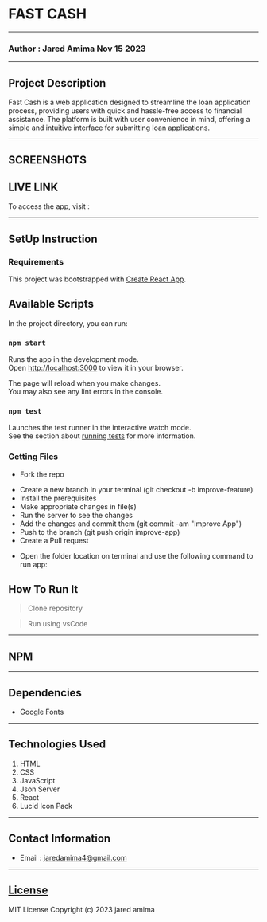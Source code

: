 # FAST CASH

*****
### Author : Jared Amima Nov 15 2023
****
## Project Description
Fast Cash is a web application designed to streamline the loan application process, providing users with quick and hassle-free access to financial assistance. The platform is built with user convenience in mind, offering a simple and intuitive interface for submitting loan applications.


******

## SCREENSHOTS


## LIVE LINK

To access the app, visit :



********
## SetUp Instruction
### Requirements
This project was bootstrapped with [Create React App](https://github.com/facebook/create-react-app).

## Available Scripts

In the project directory, you can run:

### `npm start`

Runs the app in the development mode.\
Open [http://localhost:3000](http://localhost:3000) to view it in your browser.

The page will reload when you make changes.\
You may also see any lint errors in the console.

### `npm test`

Launches the test runner in the interactive watch mode.\
See the section about [running tests](https://facebook.github.io/create-react-app/docs/running-tests) for more information.


### Getting Files
* Fork the repo
- Create a new branch in your terminal (git checkout -b improve-feature)
- Install the prerequisites
- Make appropriate changes in file(s)
- Run the server to see the changes
- Add the changes and commit them (git commit -am "Improve App")
- Push to the branch (git push origin improve-app)
- Create a Pull request
* Open the folder location on terminal and use the following command to run app:

## How To Run It
>  Clone repository

> Run using vsCode
*****
## NPM 

*****
## Dependencies
- Google Fonts

*****
## Technologies Used
1. HTML
2. CSS
3. JavaScript
4. Json Server
5. React
6. Lucid Icon Pack

*****
## Contact Information
* Email : jaredamima4@gmail.com

*****
## [License](LICENSE)
MIT License
Copyright (c) 2023 jared amima